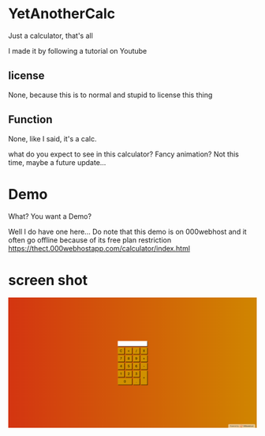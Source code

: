 # YetAnotherCalc
Just a calculator, that's all

I made it by following a tutorial on Youtube

## license
None, because this is to normal and stupid to license this thing

## Function
None, like I said, it's a calc.

what do you expect to see in this calculator? Fancy animation? Not this time, maybe a future update...

# Demo
What? You want a Demo?

Well I do have one here...
Do note that this demo is on 000webhost and it often go offline because of its free plan restriction
https://thect.000webhostapp.com/calculator/index.html

# screen shot
![Alt text](452c8c0e-6bb4-4243-bcfb-551770a8506a.png)
